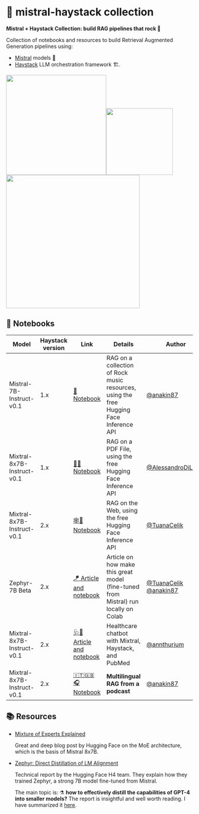 # 📌 mistral-haystack collection
 **Mistral + Haystack Collection: build RAG pipelines that rock 🤘**

 Collection of notebooks and resources to build Retrieval Augmented Generation pipelines using:
 - [Mistral](https://mistral.ai/) models 🤖
 - [Haystack](https://github.com/deepset-ai/haystack) LLM orchestration framework 🏗️.


 <img src="https://static.otta.com/uploads/images/company-logos/17023-r1fn8E7CIWJX0L-iFw8YivXD9C37itYuFvVWW_xFh5k.svg" width="270" style="display:inline;"><img src="https://img.freepik.com/premium-vector/electric-guitar-fire-hot-rock-music-guitar-flames-hard-rock-rock-roll-concert-festival-label-night-club-live-show-vector-logo-emblem_570429-23178.jpg?w=2000" width="180"><img src="https://haystack.deepset.ai/images/haystack-ogimage.png" width="360" style="display:inline;">


## 📓 Notebooks

| **Model**                | **Haystack version** | **Link** | **Details**                                             | **Author** |
|--------------------------|----------------------|----------|---------------------------------------------------------|------------|
| Mistral-7B-Instruct-v0.1 | 1.x                  |  [🎸 Notebook](mistral_haystack.ipynb) | RAG on a collection of Rock music resources, using the free Hugging Face Inference API | [@anakin87](https://github.com/anakin87)   |
| Mixtral-8x7B-Instruct-v0.1 | 1.x                  |  [📄🚀 Notebook](https://colab.research.google.com/drive/1rH8df-C3P9pL4yrC2qSae9IOtx5Mr1N_) | RAG on a PDF File, using the free Hugging Face Inference API | [@AlessandroDiLauro](https://github.com/alessandrodilauro)   |
| Mixtral-8x7B-Instruct-v0.1 | 2.x                  |  [🕸️💬 Notebook](https://colab.research.google.com/github/deepset-ai/haystack-cookbook/blob/main/notebooks/mixtral-8x7b-for-web-qa.ipynb) | RAG on the Web, using the free Hugging Face Inference API | [@TuanaCelik](https://github.com/tuanacelik)   |
| Zephyr-7B Beta | 2.x                  |  [🪁 Article and notebook](https://haystack.deepset.ai/blog/guide-to-using-zephyr-with-haystack2) | Article on how make  this great model (fine-tuned from Mistral) run locally on Colab | [@TuanaCelik](https://github.com/tuanacelik) [@anakin87](https://github.com/anakin87)   |
| Mixtral-8x7B-Instruct-v0.1 | 2.x                  |  [🩺💬 Article and notebook](https://haystack.deepset.ai/blog/mixtral-8x7b-healthcare-chatbot) | Healthcare chatbot with Mixtral, Haystack, and PubMed | [@annthurium](https://github.com/annthurium)   | |
| Mixtral-8x7B-Instruct-v0.1 | 2.x                  |  [🇮🇹🇬🇧🎧 Notebook](https://github.com/deepset-ai/haystack-cookbook/blob/main/notebooks/multilingual_rag_podcast.ipynb) | **Multilingual RAG from a podcast** | [@anakin87](https://github.com/anakin87)   | |

## 📚 Resources

- [Mixture of Experts Explained](https://huggingface.co/blog/moe)

  Great and deep blog post by Hugging Face on the MoE architecture, which is the basis of Mistral 8x7B.

- [Zephyr: Direct Distillation of LM Alignment](https://arxiv.org/abs/2310.16944)
  
  Technical report by the Hugging Face H4 team.
  They explain how they trained Zephyr, a strong 7B model fine-tuned from Mistral.
  
  The main topic is: ⚗️ **how to effectively distill the capabilities of GPT-4 into smaller models?**
  The report is insightful and well worth reading. I have summarized it [here](https://www.linkedin.com/posts/stefano-fiorucci_llm-largelanguagemodels-nlp-activity-7129738807934885888-ADEX).

